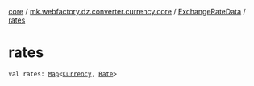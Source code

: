 [core](../../index.md) / [mk.webfactory.dz.converter.currency.core](../index.md) / [ExchangeRateData](index.md) / [rates](./rates.md)

# rates

`val rates: `[`Map`](https://kotlinlang.org/api/latest/jvm/stdlib/kotlin.collections/-map/index.html)`<`[`Currency`](../-currency/index.md)`, `[`Rate`](../-rate/index.md)`>`